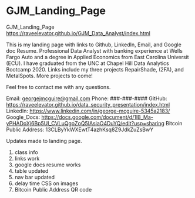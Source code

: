 # GJM_Landing_Page
GJM_Landing_Page
https://raveelevator.github.io/GJM_Data_Analyst/index.html

This is my landing page with links to Github, LinkedIn, Email, and Google doc Resume. 
Professional Data Analyst with banking experience at Wells Fargo Auto and a degree in 
Applied Economics from East Carolina Universit (ECU).
I have graduated from the UNC at Chapel Hill Data Analytics Bootcamp 2020. Links include my
three projects RepairShade, (2FA), and MetalSpots. More projects to come!

Feel free to contact me with any questions.

Email: georgejmcguire@gmail.com 
Phone: ###-###-####
GitHub: https://raveelevator.github.io/data_security_presentation/index.html
LinkedIn: https://www.linkedin.com/in/george-mcguire-5345a2183/
Google_Docs: https://docs.google.com/document/d/1lB_Ma-yPHADoXj6Bp5UI_CVLuQgoZoQ5IAsiaO4DuYQ/edit?usp=sharing
Bitcoin Public Address: 13CLByYkWXEwtT4azhKsq8Z9JdkZuZsBwY

Updates made to landing page.
1) class info
2) links work
3) google docs resume works
4) table updated
5) nav bar updated
6) delay time CSS on images
7) Bitcoin Public Address QR code